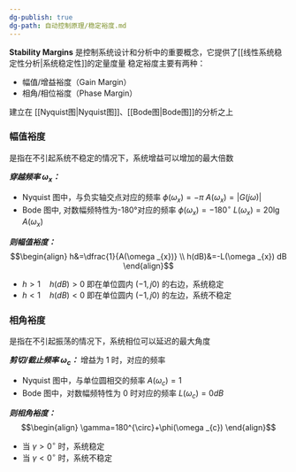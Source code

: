 ```yaml
---
dg-publish: true
dg-path: 自动控制原理/稳定裕度.md
---
```

**Stability Margins**
是控制系统设计和分析中的重要概念，它提供了[[线性系统稳定性分析\|系统稳定性]]的定量度量
稳定裕度主要有两种：
- 幅值/增益裕度（Gain Margin）
- 相角/相位裕度（Phase Margin）

建立在 [[Nyquist图\|Nyquist图]]、[[Bode图\|Bode图]]的分析之上
### 幅值裕度
是指在不引起系统不稳定的情况下，系统增益可以增加的最大倍数

***穿越频率 $\omega_{x}$：***
- Nyquist 图中，与负实轴交点对应的频率
	$\phi(\omega_{x})=-\pi$
	$A (\omega _{x})=\left\lvert  G (j\omega ) \right\rvert$
- Bode 图中, 对数幅频特性为-180°对应的频率
	$\phi(\omega_{x})=-180^{\circ}$
	$L(\omega _{x})=20\lg A(\omega _{x})$

***则幅值裕度：***
$$\begin{align}
h&=\dfrac{1}{A(\omega _{x})} \\
h(dB)&=-L(\omega _{x}) dB
\end{align}$$
- $h>1\quad h(dB)>0$
	即在单位圆内 $(-1,j 0)$ 的右边，系统稳定
- $h<1\quad h(dB)<0$
	即在单位圆内 $(-1,j 0)$ 的左边，系统不稳定
### 相角裕度
是指在不引起振荡的情况下，系统相位可以延迟的最大角度

***剪切/截止频率 $\omega_{c}$：***
增益为 1 时，对应的频率
- Nyquist 图中，与单位圆相交的频率
	$A(\omega_{c})=1$
- Bode 图中，对数幅频特性为 0 时对应的频率
	$L(\omega_{c})=0dB$

***则相角裕度：***
$$\begin{align}
\gamma=180^{\circ}+\phi(\omega _{c})
\end{align}$$
- 当 $\gamma>0^{\circ}$ 时，系统稳定
- 当 $\gamma<0^{\circ}$ 时，系统不稳定

